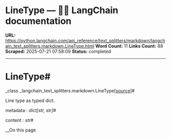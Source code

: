 # LineType — 🦜🔗 LangChain  documentation

**URL:** https://python.langchain.com/api_reference/text_splitters/markdown/langchain_text_splitters.markdown.LineType.html
**Word Count:** 11
**Links Count:** 88
**Scraped:** 2025-07-21 07:58:09
**Status:** completed

---

# LineType\#

_class _langchain\_text\_splitters.markdown.LineType[\[source\]](https://python.langchain.com/api_reference/_modules/langchain_text_splitters/markdown.html#LineType)\#     

Line type as typed dict.

metadata _: dict\[str, str\]_\#     

content _: str_\#     

__On this page